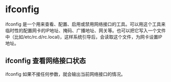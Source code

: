# ifconfig

ifconfig 是一个用来查看、配置、启用或禁用网络接口的工具。可以用这个工具来临时性的配置网卡的IP地址、掩码、广播地址、网关等。也可以把它写入一个文件中（比如/etc/rc.d/rc.local)，这样系统引导后，会读取这个文件，为网卡设置IP地址。

## ifconfig 查看网络接口状态

ifconfig 如果不接任何参数，就会输出当前网络接口的情况。